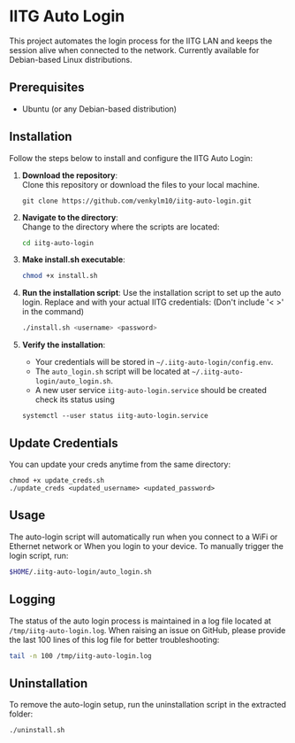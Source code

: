 # IITG Auto Login

This project automates the login process for the IITG LAN and keeps the session alive when connected to the network. Currently available for Debian-based Linux distributions.

## Prerequisites

- Ubuntu (or any Debian-based distribution)

## Installation

Follow the steps below to install and configure the IITG Auto Login:

1. **Download the repository**:  
   Clone this repository or download the files to your local machine.
   ```
   git clone https://github.com/venkylm10/iitg-auto-login.git
   ```

2. **Navigate to the directory**:  
   Change to the directory where the scripts are located:
   ```bash
   cd iitg-auto-login
   ```

3. **Make install.sh executable**:
    ```bash
    chmod +x install.sh
    ```

4. **Run the installation script**:
    Use the installation script to set up the auto login. Replace <username> and <password> with your actual IITG credentials:
    (Don't include '< >' in the command)
    ```bash
    ./install.sh <username> <password>
    ```

5. **Verify the installation**:
    - Your credentials will be stored in `~/.iitg-auto-login/config.env`.
    - The `auto_login.sh` script will be located at `~/.iitg-auto-login/auto_login.sh`.
    - A new user service `iitg-auto-login.service` should be created
    check its status using
    ```
    systemctl --user status iitg-auto-login.service
    ```

## Update Credentials
    
   You can update your creds anytime from the same directory:
   ```
   chmod +x update_creds.sh
   ./update_creds <updated_username> <updated_password>
   ```

## Usage

The auto-login script will automatically run when you connect to a WiFi or Ethernet network or When you login to your device. To manually trigger the login script, run:

```bash
$HOME/.iitg-auto-login/auto_login.sh
```

## Logging

The status of the auto login process is maintained in a log file located at `/tmp/iitg-auto-login.log`. When raising an issue on GitHub, please provide the last 100 lines of this log file for better troubleshooting:

```bash
tail -n 100 /tmp/iitg-auto-login.log
```

## Uninstallation

To remove the auto-login setup, run the uninstallation script in the extracted folder:

```bash
./uninstall.sh
```

